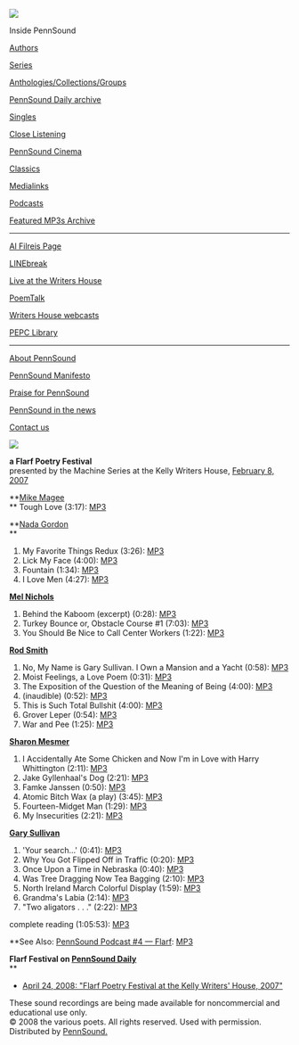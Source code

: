 ![](PennSound_flat.gif)

  

  
  

Inside PennSound

[Authors](authors.php)

[Series](series.php)

[Anthologies/Collections/Groups](anthologies.php)

[PennSound Daily archive](http://writing.upenn.edu/pennsound/daily)

[Singles](http://writing.upenn.edu/pennsound/singles)

[Close Listening](Close-Listening.php)

[PennSound Cinema](video.php)

[Classics](classics.php)

[Medialinks](http://writing.upenn.edu/wh/multimedia/medialinks/index.php)

[Podcasts](http://writing.upenn.edu/pennsound/podcasts.php)

[Featured MP3s Archive](featured-resources-archive.php)

------------------------------------------------------------------------

[Al Filreis Page](Filreis.html)

[LINEbreak](LINEbreak.html)

[Live at the Writers House](http://writing.upenn.edu/%7Ewh/involved/series/live/)

[PoemTalk](http://jacket2.org/content/poem-talk)

[Writers House webcasts](http://writing.upenn.edu/%7Ewh/webcasts/)

[PEPC
Library](http://writing.upenn.edu/pepc/contents.html)

------------------------------------------------------------------------

[About PennSound](http://writing.upenn.edu/pennsound/about.php)

[PennSound Manifesto](http://writing.upenn.edu/pennsound/manifesto.php)

<span class="quoted1">[Praise for PennSound](http://writing.upenn.edu/pennsound/praise.php)</span>

[PennSound in the news](http://writing.upenn.edu/pennsound/news)

[Contact us](mailto:pennsound@writing.upenn.edu)

  
  
![](http://writing.upenn.edu/wh/calendar/images/0207/flarf_2-8.jpg)  
  
  
**a Flarf Poetry Festival**  
presented by the Machine Series at the Kelly
Writers House, [February 8, 2007](http://writing.upenn.edu/wh/calendar/0207.html#8)  
  
  
**[Mike Magee](Magee.php)  
**
Tough Love (3:17): [MP3](http://media.sas.upenn.edu/pennsound/authors/Magee/Magee-Mike_Tough-Love_Flarf-Poetry-Festival_KWH_2-8-07.mp3)  
  
  
**[Nada Gordon](Gordon.html)  
**
1. My Favorite Things Redux (3:26):
[MP3](http://media.sas.upenn.edu/pennsound/authors/Gordon/Flarf-Fest/Gordon-Nada_01_My-Favorite_Flarf-Festival_KWH_2-8-07.mp3)  
2. Lick My Face (4:00):
[MP3](http://media.sas.upenn.edu/pennsound/authors/Gordon/Flarf-Fest/Gordon-Nada_02_Lick-My-Face_Flarf-Festival_KWH_2-8-07.mp3)  
3. Fountain (1:34):
[MP3](http://media.sas.upenn.edu/pennsound/authors/Gordon/Flarf-Fest/Gordon-Nada_03_Fountain_Flarf-Festival_KWH_2-8-07.mp3)  
4. I Love Men (4:27):
[MP3](http://media.sas.upenn.edu/pennsound/authors/Gordon/Flarf-Fest/Gordon-Nada_04_I-Love-Men_Flarf-Festival_KWH_2-8-07.mp3)  
  
  
**[Mel Nichols](http://writing.upenn.edu/pennsound/x/Nichols.php)**  
1. Behind the Kaboom (excerpt) (0:28):
[MP3](http://media.sas.upenn.edu/pennsound/authors/Nichols/Flarf-Fest/Nichols-Mel_01_Behind-the-Kaboom_Flarf-Festival_KWH_2-8-07.mp3)  
2. Turkey Bounce or, Obstacle Course \#1 (7:03):
[MP3](http://media.sas.upenn.edu/pennsound/authors/Nichols/Flarf-Fest/Nichols-Mel_02_Turkey-Bounce_Flarf-Festival_KWH_2-8-07.mp3)  
3. You Should Be Nice to Call Center Workers (1:22):
[MP3](http://media.sas.upenn.edu/pennsound/authors/Nichols/Flarf-Fest/Nichols-Mel_03_You-Should-Be-Nice_Flarf-Festival_KWH_2-8-07.mp3)  
  
  
**[Rod Smith](Smith.html)**  
1. No, My Name is Gary Sullivan. I Own a Mansion and a Yacht (0:58):
[MP3](http://media.sas.upenn.edu/pennsound/authors/Smith/Flarf-Festival/Smith-Rod_01_No-My-Name_Flarf-Festival_KWH_2-8-07.mp3)  
2. Moist Feelings, a Love Poem (0:31):
[MP3](http://media.sas.upenn.edu/pennsound/authors/Smith/Flarf-Festival/Smith-Rod_02_Moist-Feelings_Flarf-Festival_KWH_2-8-07.mp3)  
3. The Exposition of the Question of the Meaning of Being (4:00):
[MP3](http://media.sas.upenn.edu/pennsound/authors/Smith/Flarf-Festival/Smith-Rod_03_The-Exposition_Flarf-Festival_KWH_2-8-07.mp3)  
4. (inaudible) (0:52):
[MP3](http://media.sas.upenn.edu/pennsound/authors/Smith/Flarf-Festival/Smith-Rod_04_Inaudible_Flarf-Festival_KWH_2-8-07.mp3)  
5. This is Such Total Bullshit (4:00):
[MP3](http://media.sas.upenn.edu/pennsound/authors/Smith/Flarf-Festival/Smith-Rod_05_This-is-Such_Flarf-Festival_KWH_2-8-07.mp3)  
6. Grover Leper (0:54):
[MP3](http://media.sas.upenn.edu/pennsound/authors/Smith/Flarf-Festival/Smith-Rod_06_Grover-Leper_Flarf-Festival_KWH_2-8-07.mp3)  
7. War and Pee (1:25):
[MP3](http://media.sas.upenn.edu/pennsound/authors/Smith/Flarf-Festival/Smith-Rod_07_War-and-Pee_Flarf-Festival_KWH_2-8-07.mp3)  
  
  
**[Sharon Mesmer](Mesmer.html)**  
1. I Accidentally Ate Some Chicken and Now I'm in Love with Harry Whittington (2:11):
[MP3](http://media.sas.upenn.edu/pennsound/authors/Mesmer/Flarf-Fest/Mesmer-Sharon_01_I-Accidentally_Flarf-Festival_KWH_2-8-07.mp3)  
2. Jake Gyllenhaal's Dog (2:21):
[MP3](http://media.sas.upenn.edu/pennsound/authors/Mesmer/Flarf-Fest/Mesmer-Sharon_02_Jake-Gyllenhalls-Dog_Flarf-Festival_KWH_2-8-07.mp3)  
3. Famke Janssen (0:50):
[MP3](http://media.sas.upenn.edu/pennsound/authors/Mesmer/Flarf-Fest/Mesmer-Sharon_03_Famke-Janssen_Flarf-Festival_KWH_2-8-07.mp3)  
4. Atomic Bitch Wax (a play) (3:45):
[MP3](http://media.sas.upenn.edu/pennsound/authors/Mesmer/Flarf-Fest/Mesmer-Sharon_04_Atomic-Bitch-Wax_Flarf-Festival_KWH_2-8-07.mp3)  
5. Fourteen-Midget Man (1:29):
[MP3](http://media.sas.upenn.edu/pennsound/authors/Mesmer/Flarf-Fest/Mesmer-Sharon_05_Fourteen-Mideget-Man_Flarf-Festival_KWH_2-8-07.mp3)  
6. My Insecurities (2:21):
[MP3](http://media.sas.upenn.edu/pennsound/authors/Mesmer/Flarf-Fest/Mesmer-Sharon_06_My-Insecurities.mp3)  
  
  
**[Gary Sullivan](Sullivan.html)**  
1. 'Your search...' (0:41):
[MP3](http://media.sas.upenn.edu/pennsound/authors/Sullivan/Flarf-Fest/Sullivan-Gary_01_Your-Search_Flarf_Festival_KWH_2-8-07.mp3)  
2. Why You Got Flipped Off in Traffic (0:20):
[MP3](http://media.sas.upenn.edu/pennsound/authors/Sullivan/Flarf-Fest/Sullivan-Gary_02_Why-You_Flarf_Festival_KWH_2-8-07.mp3)  
3. Once Upon a Time in Nebraska (0:40):
[MP3](http://media.sas.upenn.edu/pennsound/authors/Sullivan/Flarf-Fest/Sullivan-Gary_03_Once-upon_Flarf_Festival_KWH_2-8-07.mp3)  
4. Was Tree Dragging Now Tea Bagging (2:10):
[MP3](http://media.sas.upenn.edu/pennsound/authors/Sullivan/Flarf-Fest/Sullivan-Gary_04_Was-tree-dragging_Flarf_Festival_KWH_2-8-07.mp3)  
5. North Ireland March Colorful Display (1:59):
[MP3](http://media.sas.upenn.edu/pennsound/authors/Sullivan/Flarf-Fest/Sullivan-Gary_05_North-Ireland_Flarf_Festival_KWH_2-8-07.mp3)  
6. Grandma's Labia (2:14):
[MP3](http://media.sas.upenn.edu/pennsound/authors/Sullivan/Flarf-Fest/Sullivan-Gary_06_Grandmas-Labia_Flarf_Festival_KWH_2-8-07.mp3)  
7. "Two aligators . . ." (2:22):
[MP3](http://media.sas.upenn.edu/pennsound/authors/Sullivan/Flarf-Fest/Sullivan-Gary_07_Two-alligators_Flarf_Festival_KWH_2-8-07.mp3)  
  
  
  
complete reading (1:05:53): [MP3](http://media.sas.upenn.edu/Pennsound/groups/Flarf/Flarf-Poetry-Festival_KWH_2-8-07.mp3)  
  
  
**See Also: [PennSound Podcast \#4 — Flarf](../podcasts.php): [MP3](http://media.sas.upenn.edu/pennsound/podcasts/PennSound-Podcast_04_Flarf.mp3)  
  
**Flarf Festival on [PennSound Daily](http://writing.upenn.edu/pennsound/daily)**  
**

-   [April 24, 2008: "Flarf Poetry Festival at the Kelly Writers' House, 2007"](http://writing.upenn.edu/pennsound/daily/200804.php#24_18:58)

  

These sound
recordings are being made available for noncommercial and educational
use only.  
© 2008 the various poets. All rights reserved. Used with permission. Distributed by [PennSound.](../index.html)
